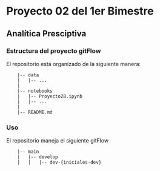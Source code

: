 # Proyecto 02 del 1er Bimestre
## Analítica Presciptiva

### Estructura del proyecto gitFlow

El repositorio está organizado de la siguiente manera:

```
    |-- data
    |   |-- ...
    |
    |-- notebooks
    |   |-- Proyecto2B.ipynb
    |   |-- ...
    |
    |-- README.md
```

### Uso

El repositorio maneja el siguiente gitFlow

```
    |-- main
    |   |-- develop
    |   |   |-- dev-{iniciales-dev}
```